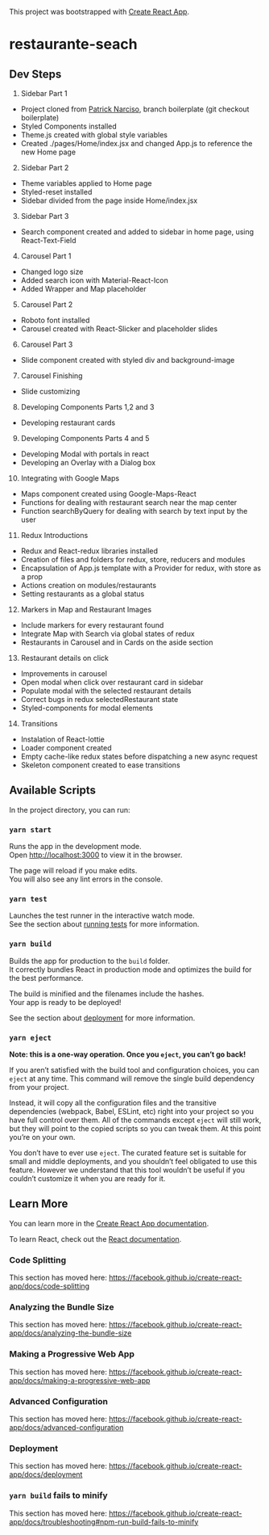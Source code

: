This project was bootstrapped with [Create React App](https://github.com/facebook/create-react-app).

# restaurante-seach #

## Dev Steps ##

1. Sidebar Part 1 
  - Project cloned from [Patrick Narciso](https://github.com/patrick-narciso/restaurants-search.git), branch boilerplate (git checkout boilerplate)
  - Styled Components installed
  - Theme.js created with global style variables
  - Created ./pages/Home/index.jsx and changed App.js to reference the new Home page

2. Sidebar Part 2
  - Theme variables applied to Home page
  - Styled-reset installed
  - Sidebar divided from the page inside Home/index.jsx

3. Sidebar Part 3
  - Search component created and added to sidebar in home page, using React-Text-Field

4. Carousel Part 1
  - Changed logo size
  - Added search icon with Material-React-Icon
  - Added Wrapper and Map placeholder

5. Carousel Part 2
  - Roboto font installed
  - Carousel created with React-Slicker and placeholder slides

6. Carousel Part 3
  - Slide component created with styled div and background-image

7. Carousel Finishing
  - Slide customizing

8. Developing Components Parts 1,2 and 3
  - Developing restaurant cards

9. Developing Components Parts 4 and 5
  - Developing Modal with portals in react
  - Developing an Overlay with a Dialog box

10. Integrating with Google Maps
  - Maps component created using Google-Maps-React
  - Functions for dealing with restaurant search near the map center
  - Function searchByQuery for dealing with search by text input by the user

11. Redux Introductions
  - Redux and React-redux libraries installed
  - Creation of files and folders for redux, store, reducers and modules
  - Encapsulation of App.js template with a Provider for redux, with store as a prop
  - Actions creation on modules/restaurants
  - Setting restaurants as a global status

12. Markers in Map and Restaurant Images
  - Include markers for every restaurant found
  - Integrate Map with Search via global states of redux
  - Restaurants in Carousel and in Cards on the aside section
  
13. Restaurant details on click
  - Improvements in carousel
  - Open modal when click over restaurant card in sidebar
  - Populate modal with the selected restaurant details
  - Correct bugs in redux selectedRestaurant state
  - Styled-components for modal elements

14. Transitions 
  - Instalation of React-lottie
  - Loader component created
  - Empty cache-like redux states before dispatching a new async request
  - Skeleton component created to ease transitions

## Available Scripts

In the project directory, you can run:

### `yarn start`

Runs the app in the development mode.<br />
Open [http://localhost:3000](http://localhost:3000) to view it in the browser.

The page will reload if you make edits.<br />
You will also see any lint errors in the console.

### `yarn test`

Launches the test runner in the interactive watch mode.<br />
See the section about [running tests](https://facebook.github.io/create-react-app/docs/running-tests) for more information.

### `yarn build`

Builds the app for production to the `build` folder.<br />
It correctly bundles React in production mode and optimizes the build for the best performance.

The build is minified and the filenames include the hashes.<br />
Your app is ready to be deployed!

See the section about [deployment](https://facebook.github.io/create-react-app/docs/deployment) for more information.

### `yarn eject`

**Note: this is a one-way operation. Once you `eject`, you can’t go back!**

If you aren’t satisfied with the build tool and configuration choices, you can `eject` at any time. This command will remove the single build dependency from your project.

Instead, it will copy all the configuration files and the transitive dependencies (webpack, Babel, ESLint, etc) right into your project so you have full control over them. All of the commands except `eject` will still work, but they will point to the copied scripts so you can tweak them. At this point you’re on your own.

You don’t have to ever use `eject`. The curated feature set is suitable for small and middle deployments, and you shouldn’t feel obligated to use this feature. However we understand that this tool wouldn’t be useful if you couldn’t customize it when you are ready for it.

## Learn More

You can learn more in the [Create React App documentation](https://facebook.github.io/create-react-app/docs/getting-started).

To learn React, check out the [React documentation](https://reactjs.org/).

### Code Splitting

This section has moved here: https://facebook.github.io/create-react-app/docs/code-splitting

### Analyzing the Bundle Size

This section has moved here: https://facebook.github.io/create-react-app/docs/analyzing-the-bundle-size

### Making a Progressive Web App

This section has moved here: https://facebook.github.io/create-react-app/docs/making-a-progressive-web-app

### Advanced Configuration

This section has moved here: https://facebook.github.io/create-react-app/docs/advanced-configuration

### Deployment

This section has moved here: https://facebook.github.io/create-react-app/docs/deployment

### `yarn build` fails to minify

This section has moved here: https://facebook.github.io/create-react-app/docs/troubleshooting#npm-run-build-fails-to-minify
